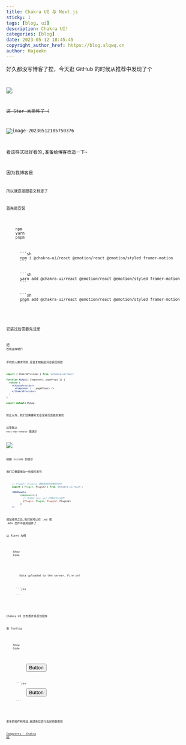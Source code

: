 ```yaml
---
title: Chakra UI 与 Next.js
sticky: 1
tags: [blog, ui]
description: Chakra UI!
categories: [blog]
date: 2023-05-12 18:45:45
copyright_author_href: https://blog.slqwq.cn
author: Hajeekn
---
```


好久都没写博客了捏，今天逛 GitHub 的时候从推荐中发现了个 <Code colorScheme='green' children='Chakra UI' />

![](https://article.biliimg.com/bfs/article/8b6198789a75e4d948daa19ef67a1db61c97432a.png)

~~这 Star 太恐怖了（~~

![image-20230512185750376](https://article.biliimg.com/bfs/article/ae7ba820d77f0473d4d160031af60b9726788cb0.png)

看这样式挺好看的,准备给博客改造一下~

因为我博客是 <Code colorScheme='green' children='Next.js' />

所以就直接跟着文档走了

首先是安装

<Tabs variant='soft-rounded' colorScheme='green'>
  <TabList>
    <Tab>npm</Tab>
    <Tab>yarn</Tab>
    <Tab>pnpm</Tab>
  </TabList>
  <TabPanels>
    <TabPanel>
      ```sh
	  npm i @chakra-ui/react @emotion/react @emotion/styled framer-motion
	  ```
    </TabPanel>
    <TabPanel>
      ```sh
	  yarn add @chakra-ui/react @emotion/react @emotion/styled framer-motion
	  ```
    </TabPanel>
	<TabPanel>
      ```sh
	  pnpm add @chakra-ui/react @emotion/react @emotion/styled framer-motion
	  ```
    </TabPanel>
  </TabPanels>
</Tabs>

安装过后需要先注册 <Code colorScheme='yellow' children='ChakraProvider' />

把 <Code colorScheme='yellow' children='/pages/_app.jsx' /> 改成这样就行

<Badge ml='1' fontSize='0.8em' colorScheme='purple'>不同的人需求不同,盲目复制粘贴只会疯狂报错</Badge>

```jsx
import { ChakraProvider } from '@chakra-ui/react'

function MyApp({ Component, pageProps }) {
  return (
    <ChakraProvider>
      <Component {...pageProps} />
    </ChakraProvider>
  )
}

export default MyApp;
```

除此以外，我们还需要对文章渲染页面做些更改

<Badge ml='1' fontSize='0.8em' colorScheme='purple'>这里我以 `next-mdx-remote` 做演示</Badge>

![](https://article.biliimg.com/bfs/article/b9e7a9891b2a26c43ea52f7cb2a27ad860047dcb.png)

根据 <Badge colorScheme='yellow'>vscode</Badge> 的提示

我们只需要增加一些组件即可

```jsx
	// Plugin, Plugin2 请替换成所需要的组件
	import { Plugin, Plugin2 } from '@chakra-ui/react';

	<MDXRemote
          components={
			// 此处以 {xx: xx} 的格式引入组件
            {Plugin: Plugin, Plugin2: Plugin2}
          }
    />
```

增加组件之后,我们就可以在 <Badge colorScheme='yellow'>.md</Badge> 或 <Badge colorScheme='yellow'>.mdx</Badge> 文件中使用组件了

以 <Badge colorScheme='yellow'>Alert</Badge> 为例

<Tabs variant='soft-rounded' colorScheme='green'>
  <TabList>
    <Tab>Show</Tab>
    <Tab>Code</Tab>
  </TabList>
  <TabPanels>
    <TabPanel>
	  <Alert status='success' variant='left-accent'>
		<AlertIcon />
		Data uploaded to the server. Fire on!
	</Alert>
    </TabPanel>
    <TabPanel>
      ```jsx
	  <Alert status='success' variant='left-accent'>
	  ```
    </TabPanel>
  </TabPanels>
</Tabs>

<Badge colorScheme='yellow'>Chakra UI</Badge> 也有着许多其他组件

像 <Badge colorScheme='green'>Tooltip</Badge>

<Tabs variant='soft-rounded' colorScheme='green'>
  <TabList>
    <Tab>Show</Tab>
    <Tab>Code</Tab>
  </TabList>
  <TabPanels>
    <TabPanel>
		<Tooltip label='Button!' fontSize='md'>
			<Button>Button</Button>
		</Tooltip>
    </TabPanel>
    <TabPanel>
      ```jsx
	  	<Tooltip label='Button!' fontSize='md'>
			<Button>Button</Button>
		</Tooltip>
	  ```
    </TabPanel>
  </TabPanels>
</Tabs>

更多的组件和用法,就请各位自行去官网查看吧

<Badge colorScheme='green'>[Compoents - Chakra UI](https://chakra-ui.com/docs/components)</Badge>